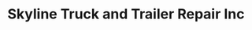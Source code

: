 ---
title: "Skyline Truck and Trailer Repair Inc"
url: /ceres/skyline-truck-and-trailer-repair-inc/
shop: car repair
---